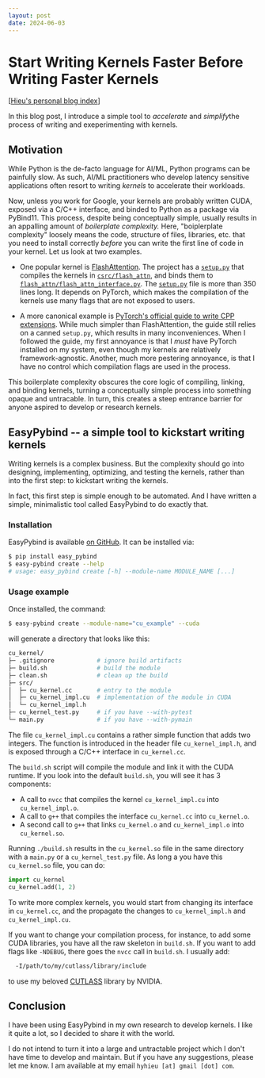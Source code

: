 ```yaml
---
layout: post
date: 2024-06-03
---
```


Start Writing Kernels Faster Before Writing Faster Kernels
==========================================================

[[Hieu's personal blog index](./index)]

In this blog post, I introduce a simple tool to *accelerate* and *simplify*the
process of writing and exeperimenting with kernels.

## Motivation

While Python is the de-facto language for AI/ML, Python programs can be painfully
slow.  As such, AI/ML practitioners who develop latency sensitive applications
often resort to writing *kernels* to accelerate their workloads.

Now, unless you work for Google, your kernels are probably written CUDA, exposed
via a C/C++ interface, and binded to Python as a package via PyBind11. This
process, despite being conceptually simple, usually results in an appalling
amount of *boilerplate complexity.* Here, "boiplerplate complexity" loosely
means the code, structure of files, libraries, etc. that you need to install
correctly *before* you can write the first line of code in your kernel. Let us
look at two examples.

- One popular kernel is
  [FlashAttention](https://github.com/Dao-AILab/flash-attention/tree/main).
  The project has a
  [`setup.py`](https://github.com/Dao-AILab/flash-attention/blob/320fb59487658f033f56711efd3d61b7c7a6f8f3/setup.py#L19-L25)
  that compiles the kernels in
  [`csrc/flash_attn`](https://github.com/Dao-AILab/flash-attention/tree/main/csrc/flash_attn),
  and binds them to
  [`flash_attn/flash_attn_interface.py`](https://github.com/Dao-AILab/flash-attention/blob/320fb59487658f033f56711efd3d61b7c7a6f8f3/flash_attn/flash_attn_interface.py#L1).
  The
  [`setup.py`](https://github.com/Dao-AILab/flash-attention/blob/320fb59487658f033f56711efd3d61b7c7a6f8f3/setup.py)
  file is more than 350 lines long. It depends on PyTorch, which
  makes the compilation of the kernels use many flags that are not exposed to
  users.

- A more canonical example is
  [PyTorch's official guide to write CPP extensions](https://pytorch.org/tutorials/advanced/cpp_extension.html).
  While much simpler than FlashAttention, the guide still relies on a canned
  `setup.py`, which results in many inconveniences. When I followed the guide,
  my first annoyance is that I *must* have PyTorch installed on my system, even
  though my kernels are relatively framework-agnostic. Another, much more
  pestering annoyance, is that I have no control which compilation flags are
  used in the process.

This boilerplate complexity obscures the core logic of compiling, linking, and
binding kernels, turning a conceptually simple process into something opaque and
untracable. In turn, this creates a steep entrance barrier for anyone aspired to
develop or research kernels.

## EasyPybind -- a simple tool to kickstart writing kernels

Writing kernels is a complex business. But the complexity should go into
designing, implementing, optimizing, and testing the kernels, rather than into
the first step: to kickstart writing the kernels.

In fact, this first step is simple enough to be automated. And I have written a
simple, minimalistic tool called EasyPybind to do exactly that.

### Installation
EasyPybind is available [on GitHub](https://github.com/hyhieu/easy_pybind). It
can be installed via:
```bash
$ pip install easy_pybind
$ easy-pybind create --help
# usage: easy_pybind create [-h] --module-name MODULE_NAME [...]
```

### Usage example
Once installed, the command:
```bash
$ easy-pybind create --module-name="cu_example" --cuda
```
will generate a directory that looks like this:
```bash
cu_kernel/
├─ .gitignore            # ignore build artifacts
├─ build.sh              # build the module
├─ clean.sh              # clean up the build
├─ src/
│  ├─ cu_kernel.cc       # entry to the module
│  ├─ cu_kernel_impl.cu  # implementation of the module in CUDA
│  └─ cu_kernel_impl.h
├─ cu_kernel_test.py     # if you have --with-pytest
└─ main.py               # if you have --with-pymain
```
The file `cu_kernel_impl.cu` contains a rather simple function that adds two
integers.  The function is introduced in the header file `cu_kernel_impl.h`, and
is exposed through a C/C++ interface in `cu_kernel.cc`.

The `build.sh` script will compile the module and link it with the CUDA runtime.
If you look into the default `build.sh`, you will see it has 3 components:
- A call to `nvcc` that compiles the kernel `cu_kernel_impl.cu` into `cu_kernel_impl.o`.
- A call to `g++` that compiles the interface `cu_kernel.cc` into `cu_kernel.o`.
- A second call to `g++` that links `cu_kernel.o` and `cu_kernel_impl.o` into
  `cu_kernel.so`.

Running `./build.sh` results in the `cu_kernel.so` file in the same directory
with a `main.py` or a `cu_kernel_test.py` file. As long a you have this `cu_kernel.so`
file, you can do:
```python
import cu_kernel
cu_kernel.add(1, 2)
```
To write more complex kernels, you would start from changing its interface in
`cu_kernel.cc`, and the propagate the changes to `cu_kernel_impl.h` and
`cu_kernel_impl.cu`.

If you want to change your compilation process, for instance, to add some CUDA
libraries, you have all the raw skeleton in `build.sh`. If you want to add flags
like `-NDEBUG`, there goes the `nvcc` call in `build.sh`. I usually add:
```bash
  -I/path/to/my/cutlass/library/include
```
to use my beloved [CUTLASS](https://github.com/NVIDIA/cutlass) library by NVIDIA.

## Conclusion
I have been using EasyPybind in my own research to develop kernels. I like it
quite a lot, so I decided to share it with the world.

I do not intend to turn it into a large and untractable project which I don't
have time to develop and maintain. But if you have any suggestions, please let me
know. I am available at my email `hyhieu [at] gmail [dot] com`.
